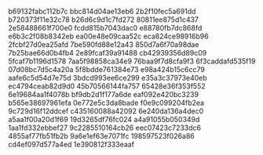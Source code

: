b69132fabc112b7c
bbc814d04ae13eb6
2b2f10fec5a691dd
b720373f11e32c78
b26d6c9d1c7fd272
80811ee875d1c437
2e58488661f700e0
fcdd815b7043dac0
e88780fb7dc868fd
e6b3c2f08b8342eb
ea00e48e09caa52c
eca824ce98916b96
2fcbf27d0ea25afd
7be590fd88e12a43
850d7a6f70a98dae
7b25bae66d0b4fb4
2e89fcaf39a91488
cb42939356d89c09
5fcaf7b1196d1578
7aa5f98858ca34e9
76baa9f7d8cfa9f3
6f3caddafd535f19
07d08bc7d5c4a20a
5f8bdde761384e73
e98a424b15c6cc79
aafe6c5d54d7e75d
3bdcd993ee6ce299
e35a3c37973e40eb
ec4794ceab82d9d0
45b70566144fa757
65428e36f353f552
6e19684aa1f4078b
bf9db2d1f177a6de
eaf092e420bc3239
b565e38697961efa
0e772e5c3da8bade
f0e9c099204fb2ea
9c729d16f12ddcef
c435160088a42092
6e240da136a4dec0
a5aa1f00a20d1f69
19d3265df76fc024
a4a91055b050349d
1aa1fd332ebbef27
9c2285510164cb26
eec07423c7233dc6
4855af77fb51fb2b
9a6e1ef63e7071fc
198597523f026a86
cd4ef097d577a4ed
1e390812f333eaaf
